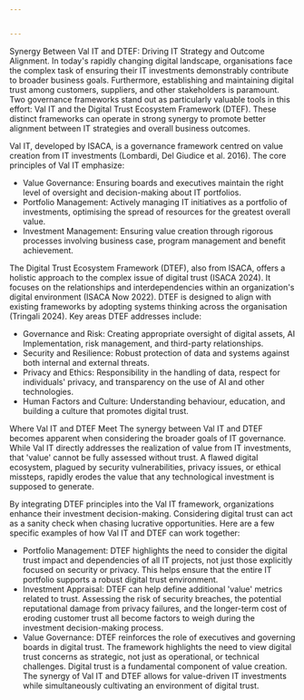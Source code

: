 ```yaml
---


---
```




Synergy Between Val IT and DTEF: Driving IT Strategy and Outcome Alignment.
In today's rapidly changing digital landscape, organisations face the complex task of ensuring their IT investments demonstrably contribute to broader business goals. Furthermore, establishing and maintaining digital trust among customers, suppliers, and other stakeholders is paramount. Two governance frameworks stand out as particularly valuable tools in this effort: Val IT and the Digital Trust Ecosystem Framework (DTEF). These distinct frameworks can operate in strong synergy to promote better alignment between IT strategies and overall business outcomes.

Val IT, developed by ISACA, is a governance framework centred on value creation from IT investments (Lombardi, Del Giudice et al. 2016). The core principles of Val IT emphasize:
- Value Governance: Ensuring boards and executives maintain the right level of oversight and decision-making about IT portfolios.
- Portfolio Management: Actively managing IT initiatives as a portfolio of investments, optimising the spread of resources for the greatest overall value.
- Investment Management: Ensuring value creation through rigorous processes involving business case, program management and benefit achievement.

The Digital Trust Ecosystem Framework (DTEF), also from ISACA, offers a holistic approach to the complex issue of digital trust (ISACA 2024). It focuses on the relationships and interdependencies within an organization's digital environment (ISACA Now 2022). DTEF is designed to align with existing frameworks by adopting systems thinking across the organisation (Tringali 2024).
Key areas DTEF addresses include:
- Governance and Risk: Creating appropriate oversight of digital assets, AI Implementation, risk management, and third-party relationships.
- Security and Resilience: Robust protection of data and systems against both internal and external threats.
- Privacy and Ethics: Responsibility in the handling of data, respect for individuals' privacy, and transparency on the use of AI and other technologies.
- Human Factors and Culture: Understanding behaviour, education, and building a culture that promotes digital trust.

Where Val IT and DTEF Meet
The synergy between Val IT and DTEF becomes apparent when considering the broader goals of IT governance. While Val IT directly addresses the realization of value from IT investments, that 'value' cannot be fully assessed without trust. A flawed digital ecosystem, plagued by security vulnerabilities, privacy issues, or ethical missteps, rapidly erodes the value that any technological investment is supposed to generate.

By integrating DTEF principles into the Val IT framework, organizations enhance their investment decision-making. Considering digital trust can act as a sanity check when chasing lucrative opportunities.
Here are a few specific examples of how Val IT and DTEF can work together:
- Portfolio Management: DTEF highlights the need to consider the digital trust impact and dependencies of all IT projects, not just those explicitly focused on security or privacy. This helps ensure that the entire IT portfolio supports a robust digital trust environment.
- Investment Appraisal: DTEF can help define additional 'value' metrics related to trust. Assessing the risk of security breaches, the potential reputational damage from privacy failures, and the longer-term cost of eroding customer trust all become factors to weigh during the investment decision-making process.
- Value Governance: DTEF reinforces the role of executives and governing boards in digital trust. The framework highlights the need to view digital trust concerns as strategic, not just as operational, or technical challenges.
Digital trust is a fundamental component of value creation. The synergy of Val IT and DTEF allows for value-driven IT investments while simultaneously cultivating an environment of digital trust.
